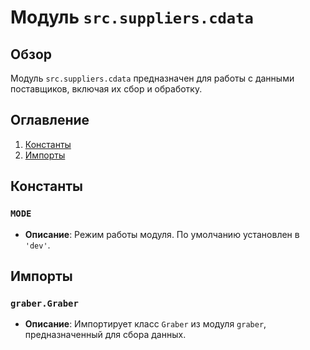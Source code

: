 # Модуль `src.suppliers.cdata`

## Обзор

Модуль `src.suppliers.cdata` предназначен для работы с данными поставщиков, включая их сбор и обработку.

## Оглавление

1. [Константы](#константы)
2. [Импорты](#импорты)

## Константы

### `MODE`
- **Описание**: Режим работы модуля. По умолчанию установлен в `'dev'`.

## Импорты

### `graber.Graber`
- **Описание**: Импортирует класс `Graber` из модуля `graber`, предназначенный для сбора данных.